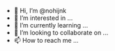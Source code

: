 - 👋 Hi, I’m @nohijnk
- 👀 I’m interested in ...
- 🌱 I’m currently learning ...
- 💞️ I’m looking to collaborate on ...
- 📫 How to reach me ...

<!---
nohijnk/nohijnk is a ✨ special ✨ repository because its `README.md` (this file) appears on your GitHub profile.
You can click the Preview link to take a look at your changes.
--->
